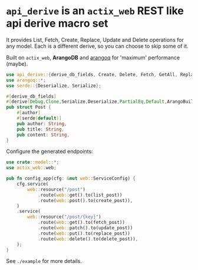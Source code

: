 # `api_derive` is an `actix_web` **REST** like api derive macro set
It provides List, Fetch, Create, Replace, Update and Delete operations for any model.
Each is a different derive, so you can choose to skip some of it.

Built on `actix_web`, **ArangoDB** and [arangoq](https://github.com/element114/arangoq) for 'maximum' performance (maybe).

```rust
use api_derive::{derive_db_fields, Create, Delete, Fetch, GetAll, Replace, Update};
use arangoq::*;
use serde::{Deserialize, Serialize};

#[derive_db_fields]
#[derive(Debug,Clone,Serialize,Deserialize,PartialEq,Default,ArangoBuilder,GetAll,Fetch,Create,Update,Replace,Delete,)]
pub struct Post {
    #[author]
    #[serde(default)]
    pub author: String,
    pub title: String,
    pub content: String,
}
```
Configure the generated endpoints:
```rust
use crate::model::*;
use actix_web::web;

pub fn config_app(cfg: &mut web::ServiceConfig) {
    cfg.service(
        web::resource("/post")
            .route(web::get().to(list_post))
            .route(web::post().to(create_post)),
    )
    .service(
        web::resource("/post/{key}")
            .route(web::get().to(fetch_post))
            .route(web::patch().to(update_post))
            .route(web::put().to(replace_post))
            .route(web::delete().to(delete_post)),
    );
}
```
See `./example` for more details.

